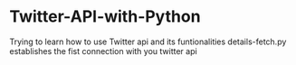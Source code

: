  # Twitter-API-with-Python
Trying to learn how to use Twitter api and its funtionalities 
details-fetch.py establishes the fist connection with you twitter api 
